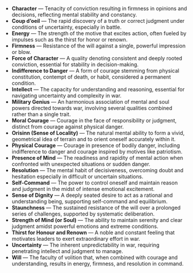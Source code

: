- **Character** — Tenacity of conviction resulting in firmness in opinions and decisions, reflecting mental stability and constancy.  
- **Coup d’oeil** — The rapid discovery of a truth or correct judgment under conditions of uncertainty, especially in battle.  
- **Energy** — The strength of the motive that excites action, often fueled by impulses such as the thirst for honor or renown.  
- **Firmness** — Resistance of the will against a single, powerful impression or blow.  
- **Force of Character** — A quality denoting consistent and deeply rooted conviction, essential for stability in decision-making.  
- **Indifference to Danger** — A form of courage stemming from physical constitution, contempt of death, or habit, considered a permanent condition.  
- **Intellect** — The capacity for understanding and reasoning, essential for navigating uncertainty and complexity in war.  
- **Military Genius** — An harmonious association of mental and soul powers directed towards war, involving several qualities combined rather than a single trait.  
- **Moral Courage** — Courage in the face of responsibility or judgment, distinct from courage against physical danger.  
- **Orisinn (Sense of Locality)** — The natural mental ability to form a vivid, geometrical idea of terrain and to orient oneself accurately within it.  
- **Physical Courage** — Courage in presence of bodily danger, including indifference to danger and courage inspired by motives like patriotism.  
- **Presence of Mind** — The readiness and rapidity of mental action when confronted with unexpected situations or sudden danger.  
- **Resolution** — The mental habit of decisiveness, overcoming doubt and hesitation especially in difficult or uncertain situations.  
- **Self-Command** — The power to control oneself and maintain reason and judgment in the midst of intense emotional excitement.  
- **Sense of Dignity** — A deeply seated desire to act as a rational and understanding being, supporting self-command and equilibrium.  
- **Staunchness** — The sustained resistance of the will over a prolonged series of challenges, supported by systematic deliberation.  
- **Strength of Mind (or Soul)** — The ability to maintain serenity and clear judgment amidst powerful emotions and extreme conditions.  
- **Thirst for Honour and Renown** — A noble and constant feeling that motivates leaders to exert extraordinary effort in war.  
- **Uncertainty** — The inherent unpredictability in war, requiring penetrating intellect and judgment to manage.  
- **Will** — The faculty of volition that, when combined with courage and understanding, results in energy, firmness, and resolution in command.
